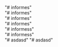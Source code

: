 "# informes"  
"# informes"  
"# informes"  
"# informes"  
"# informess"  
"# informess"  
"# asdasd" 
"# asdasd" 
